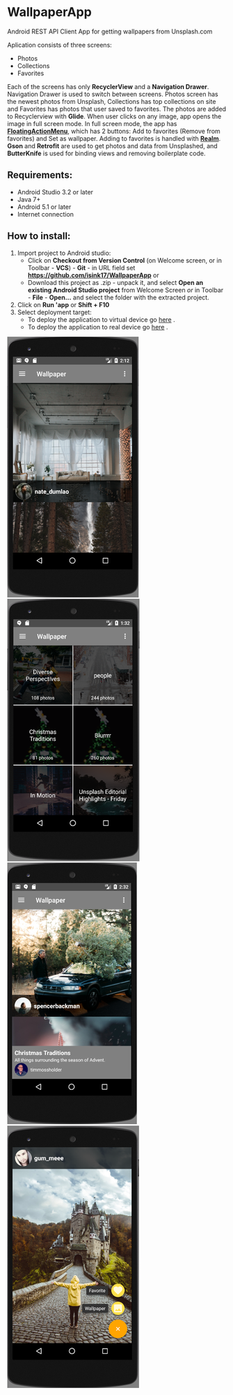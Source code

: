 # WallpaperApp
Android REST API Client App for getting wallpapers from Unsplash.com

Aplication consists of three screens:
- Photos
- Collections
- Favorites

Each of the screens has only **RecyclerView** and a **Navigation Drawer**. Navigation Drawer is used to switch between screens.
Photos screen has the newest photos from Unsplash, Collections has top collections on site and Favorites has photos that user saved to favorites. The photos  are added to Recyclerview with **Glide**. When user clicks on any image, app opens the image in full screen mode. In full screen mode, the app has **[FloatingActionMenu](https://github.com/Clans/FloatingActionButton)**, which has 2 buttons: Add to favorites (Remove from favorites) and Set as wallpaper. Adding to favorites is handled with **[Realm](https://realm.io/products/realm-database/)**. **Gson** and **Retrofit** are used to get photos and data from Unsplashed, and **ButterKnife** is used for binding views and removing boilerplate code.



## Requirements:
- Android Studio 3.2 or later
- Java 7+
- Android 5.1 or later
- Internet connection



## How to install:
1. Import project to Android studio:
    - Click on **Checkout from Version Control** (on Welcome screen, or in Toolbar - **VCS**) - **Git** - in URL field set **https://github.com/isink17/WallpaperApp** or
    - Download this project as .zip - unpack it, and select **Open an existing Android Studio project** from Welcome Screen _or_ in Toolbar - **File** - **Open...** and select the folder with the extracted project.
2. Click on **Run 'app** or **Shift + F10**
3. Select deployment target:
   - To deploy the application to virtual device go [here](https://developer.android.com/studio/run/emulator) .
   - To deploy the application to real device go [here](https://developer.android.com/studio/run/device) .




![Alt text](screenshot1.png?raw=true)
![Alt text](screenshot2.png?raw=true "Collections screen")
![Alt text](screenshot3.png?raw=true "Selected Collection")
![Alt text](screenshot4.png?raw=true "Selected image")
